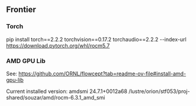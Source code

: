 ## Frontier

### Torch
pip install torch==2.2.2 torchvision==0.17.2 torchaudio==2.2.2 --index-url https://download.pytorch.org/whl/rocm5.7

### AMD GPU Lib

See: https://github.com/ORNL/flowcept?tab=readme-ov-file#install-amd-gpu-lib

Current installed version:
amdsmi                   24.7.1+0012a68 /lustre/orion/stf053/proj-shared/souzar/amd/rocm-6.3.1_amd_smi